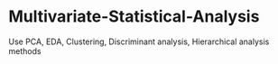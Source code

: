 # Multivariate-Statistical-Analysis
Use PCA, EDA, Clustering, Discriminant analysis, Hierarchical analysis methods
